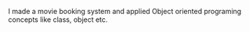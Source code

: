 I made a movie booking system  and applied Object oriented programing concepts like class, object etc.

